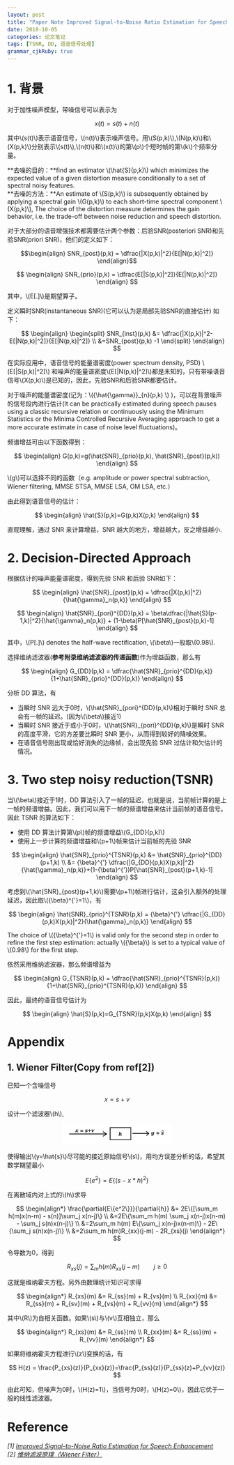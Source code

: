 ```yaml
---
layout: post
title: "Paper Note Improved Signal-to-Noise Ratio Estimation for Speech Enhancement"
date: 2018-10-05
categories: 论文笔记
tags: [TSNR, DD, 语音信号处理]
grammar_cjkRuby: true
---
```


# 1. 背景
对于加性噪声模型，带噪信号可以表⽰为 

$$
    x(t) = s(t)+n(t)
$$

其中\\(s(t)\\)表示语音信号，\\(n(t)\\)表示噪声信号。用\\(S(p,k)\\),\\(N(p,k)\\)和\\(X(p,k)\\)分别表示\\(s(t)\\),\\(n(t)\\)和\\(x(t)\\)的第\\(p\\)个短时帧的第\\(k\\)个频率分量。

**去噪的目的：**find an estimator \\(\hat{S}(p,k)\\) which minimizes the expected value of a given distortion measure conditionally to a set of spectral noisy features.     
**去噪的方法：**An estimate of \\(S(p,k)\\) is subsequently obtained by applying a spectral gain \\(G(p,k)\\) to each short-time spectral component \\(X(p,k)\\), The choice of the distortion measure determines the gain behavior, i.e. the trade-off between noise reduction and speech distortion.

对于大部分的语音增强技术都需要估计两个参数：后验SNR(posteriori SNR)和先验SNR(priori SNR)，他们的定义如下：

$$\begin{align}
    SNR_{post}(p,k) = \dfrac{|X(p,k)|^2}{E[|N(p,k)|^2]}
\end{align}$$

$$
\begin{align}                                                                                                                                                                                               
    SNR_{prio}(p,k) = \dfrac{E[|S(p,k)|^2]}{E[|N(p,k)|^2]}
\end{align}
$$

其中，\\(E[.]\\)是期望算子。

定义瞬时SNR(instantaneous SNR)(它可以认为是局部先验SNR的直接估计) 如下：

$$
\begin{align}
\begin{split}
SNR_{inst}(p,k) &= \dfrac{|X(p,k)|^2-E[|N(p,k)|^2]}{E[|N(p,k)|^2]}   \\
                &=SNR_{post}(p,k) -1
\end{split}
\end{align}
$$

在实际应用中，语音信号的能量谱密度(power spectrum density, PSD) \\(E[\|S(p,k)\|^2]\\) 和噪声的能量谱密度\\(E[\|N(p,k)\|^2]\\)都是未知的，只有带噪语音信号\\(X(p,k)\\)是已知的，因此，先验SNR和后验SNR都要估计。

对于噪声的能量谱密度(记为：\\({\hat{\gamma}}_{n}(p,k) \\) )，可以在背景噪声的信号段内进行估计(It can be practically estimated during speech pauses using a classic recursive relation or continuously using the Minimum Statistics or the Minima Controlled Recursive Averaging approach to get a more accurate estimate in case of noise level fluctuations)。

频谱增益可由以下函数得到：

$$
\begin{align}
  G(p,k)=g(\hat{SNR}_{prio}(p,k), \hat{SNR}_{post}(p,k))
\end{align}
$$

\\(g\\)可以选择不同的函数（e.g. amplitude or power spectral subtraction, Wiener filtering, MMSE STSA, MMSE LSA, OM LSA, etc.）

由此得到语音信号的估计：

$$
\begin{align}
  \hat{S}(p,k)=G(p,k)X(p,k)
\end{align}
$$

直观理解，通过 SNR 来计算增益，SNR 越大的地方，增益越大，反之增益越小.

# 2. Decision-Directed Approach
根据估计的噪声能量谱密度，得到先验 SNR 和后验 SNR如下：

$$
 \begin{align}
   \hat{SNR}_{post}(p,k) = \dfrac{|X(p,k)|^2}{\hat{\gamma}_n(p,k)}
 \end{align}
 $$
 
 $$
 \begin{align}
   \hat{SNR}_{pori}^{DD}(p,k) = \beta\dfrac{|\hat{S}(p-1,k)|^2}{\hat{\gamma}_n(p,k)} + (1-\beta)P[\hat{SNR}_{post}(p,k)-1]
 \end{align}
 $$
 
 其中，\\(P[.]\\) denotes the half-wave rectification, \\(\beta\\)一般取\\(0.98\\).

 选择维纳滤波器(**参考附录维纳滤波器的传递函数**)作为增益函数，那么有
 
 $$
 \begin{align}
   G_{DD}(p,k) = \dfrac{\hat{SNR}_{prio}^{DD}(p,k)}{1+\hat{SNR}_{prio}^{DD}(p,k)}
 \end{align}
$$

 分析 DD 算法，有
* 当瞬时 SNR 远大于0时，\\(\hat{SNR}_{pori}^{DD}(p,k)\\)相对于瞬时 SNR 总会有一帧的延迟。(因为\\(\beta\\)接近1)
* 当瞬时 SNR 接近于或小于0时，\\(\hat{SNR}_{pori}^{DD}(p,k)\\)是瞬时 SNR 的高度平滑，它的方差要比瞬时 SNR 更小，从而得到较好的降噪效果。
 * 在语音信号刚出现或恰好消失的边缘帧，会出现先验 SNR 过估计和欠估计的情况。

# 3. Two step noisy reduction(TSNR)
当\\(\beta\\)接近于1时，DD 算法引入了一帧的延迟，也就是说，当前帧计算的是上一帧的频谱增益。因此，我们可以用下一帧的频谱增益来估计当前帧的语音信号。因此 TSNR 的算法如下：
* 使用 DD 算法计算第\\(p\\)帧的频谱增益\\(G_{DD}(p,k)\\)
* 使用上一步计算的频谱增益和\\(p+1\\)帧来估计当前帧的先验 SNR

$$
    \begin{align}
      \hat{SNR}_{prio}^{TSNR}(p,k) &= \hat{SNR}_{prio}^{DD}(p+1,k)  \\
      &= {\beta}^{'} \dfrac{|G_{DD}(p,k)X(p,k)|^2}{\hat{\gamma}_n(p,k)}+(1-{\beta}^{'})P[\hat{SNR}_{post}(p+1,k)-1]
    \end{align}
$$
	
考虑到\\(\hat{SNR}_{post}(p+1,k)\\)需要\\(p+1\\)帧进行估计，这会引入额外的处理延迟，因此取\\({\beta}^{'}=1\\)，有

$$
\begin{align}
  \hat{SNR}_{prio}^{TSNR}(p,k) = {\beta}^{'} \dfrac{|G_{DD}(p,k)X(p,k)|^2}{\hat{\gamma}_n(p,k)}
\end{align}
$$

The choice of \\({\beta}^{'}=1\\) is valid only for the second step in order to refine the first step estimation: actually \\({\beta}\\) is set to a typical value of \\(0.98\\) for the first step.

依然采用维纳滤波器，那么频谱增益为

$$
 \begin{align}
   G_{TSNR}(p,k) = \dfrac{\hat{SNR}_{prio}^{TSNR}(p,k)}{1+\hat{SNR}_{prio}^{TSNR}(p,k)}
 \end{align}
 $$
 
因此，最终的语音信号估计为

$$
\begin{align}
  \hat{S}(p,k)=G_{TSNR}(p,k)X(p,k)
\end{align}
$$

# Appendix
## 1. Wiener Filter(Copy from ref[2])
已知一个含噪信号

$$
x = s + v
$$

设计一个滤波器\\(h\\),

<p align="center">
<img src="/images/papernote_tsnr/appendix_1.png" width="50%" height="50%" />
</p>

使得输出\\(y=\hat{s}\\)尽可能的接近原始信号\\(s\\)，用均方误差分析的话，希望其数学期望最小

$$
E\{e^2\}=E\{(s-x*h)^2\}
$$

在离散域内对上式的\\(h\\)求导

$$
\begin{align*}
\frac{\partial{E\{e^2\}}}{\partial{h}} &= 2E\{[\sum_m h(m)x(n-m) - s(n)]\sum_j x(n-j)\} \\
                                       &=2E\{\sum_m h(m) \sum_j x(n-j)x(n-m) - \sum_j s(n)x(n-j)\}  \\
                                       &=2\sum_m h(m) E\{\sum_j x(n-j)x(n-m)\} - 2E\{\sum_j s(n)x(n-j)\}    \\
                                       &=2\sum_m h(m)R_{xx}(j-m) - 2R_{xs}(j)
\end{align*}
$$

令导数为0，得到

$$
R_{xs}(j)=\sum_m h(m)R_{xx}(j-m) \qquad j \geq 0
$$

这就是维纳霍夫方程。另外由数理统计知识可求得

$$
\begin{align*}
R_{xs}(m) &= R_{ss}(m) + R_{vs}(m)    \\
R_{xx}(m) &= R_{ss}(m) + R_{sv}(m) + R_{vs}(m) + R_{vv}(m)
\end{align*}
$$

其中\\(R\\)为自相关函数。如果\\(s\\)与\\(v\\)互相独立，那么

$$
\begin{align*}
R_{xs}(m) &= R_{ss}(m)    \\
R_{xx}(m) &= R_{ss}(m) + R_{vv}(m)
\end{align*}
$$

如果将维纳霍夫方程进行\\(z\\)变换的话，有

$$
H(z) = \frac{P_{xs}(z)}{P_{xx}(z)}=\frac{P_{ss}(z)}{P_{ss}(z)+P_{vv}(z)}
$$

由此可知，但噪声为0时，\\(H(z)=1\\)，当信号为0时，\\(H(z)=0\\)，因此它优于一般的线性滤波器。


# Reference
*[1] [Improved Signal-to-Noise Ratio Estimation for Speech Enhancement](https://hal.inria.fr/inria-00450766/document)      
[2] [维纳滤波原理（Wiener Filter）](https://zhuanlan.zhihu.com/p/20850601)*

